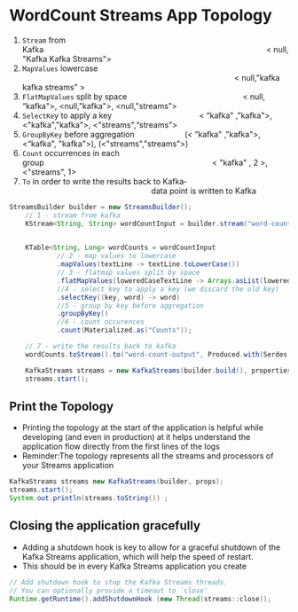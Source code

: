 # WordCount Streams App Topology

1. `Stream` from Kafka                                                                                                      < null, "Kafka Kafka Streams">
2. `MapValues` lowercase                                                                                                  < null,"kafka kafka streams" >
3. `FlatMapValues` split by space                                                     < null, “kafka">, <null,"kafka">, <null,"streams">
4. `SelectKe`y to apply a key                                        < “kafka" ,"kafka">, <"kafka","kafka">, <"streams",“streams">
5. `GroupByKey` before aggregation                       (< “kafka" ,"kafka">, <“kafka", "kafka">), (<"streams","streams">)
6. `Count` occurrences in each group                                                                               < "kafka" , 2 >, <"streams", 1>
7. `To` in order to write the results back to Kafka­­­­                                                            data point is written to Kafka


```java
StreamsBuilder builder = new StreamsBuilder();
    // 1 - stream from kafka
    KStream<String, String> wordCountInput = builder.stream("word-count-input");

    
    KTable<String, Long> wordCounts = wordCountInput
            // 2 - map values to lowercase
            .mapValues(textLine -> textLine.toLowerCase())
            // 3 - flatmap values split by space
            .flatMapValues(loweredCaseTextLine -> Arrays.asList(loweredCaseTextLine.split(" ")))
            //4 - select key to apply a key (we discard the old key)
            .selectKey((key, word) -> word)
            //5 - group by key before aggregation
            .groupByKey()
            //6 - count occurences
            .count(Materialized.as("Counts"));

    // 7 - write the results back to kafka
    wordCounts.toStream().to("word-count-output", Produced.with(Serdes.String(), Serdes.Long()));

    KafkaStreams streams = new KafkaStreams(builder.build(), properties);
    streams.start();
```

## Print the Topology

- Printing the topology at the start of the application is helpful while developing (and even in production) at it helps understand the application flow directly from the first lines of the logs
- Reminder:The topology represents all the streams and processors of your Streams application
```java
KafkaStreams streams new KafkaStreams(builder, props); 
streams.start();
System.out.println(streams.toString()) ;
```

## Closing the application gracefully

- Adding a shutdown hook is key to allow for a graceful shutdown of the Kafka Streams application, which will help the speed of restart.
- This should be in every Kafka Streams application you create
```java
// Add shutdown hook to stop the Kafka Streams threads.
// You can optionally provide a timeout to `close'
Runtime.getRuntime().addShutdownHook (new Thread(streams::close));
```

